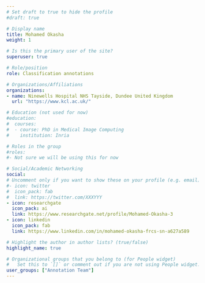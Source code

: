 ```yaml
---
# Set draft to true to hide the profile
#draft: true

# Display name
title: Mohamed Okasha
weight: 1

# Is this the primary user of the site?
superuser: true

# Role/position
role: Classification annotations

# Organizations/Affiliations
organizations:
- name: Ninewells Hospital NHS Tayside, Dundee United Kingdom
  url: "https://www.kcl.ac.uk/"

# Education (not used for now)
#education:
#  courses:
#  - course: PhD in Medical Image Computing
#    institution: Inria

# Roles in the group
#roles:
#- Not sure we will be using this for now

# Social/Academic Networking
social:
# Uncomment only if you want to show these on your profile (e.g. email)
#- icon: twitter
#  icon_pack: fab
#  link: https://twitter.com/XXXYYY
- icon: researchgate
  icon_pack: ai
  link: https://www.researchgate.net/profile/Mohamed-Okasha-3
- icon: linkedin
  icon_pack: fab
  link: https://www.linkedin.com/in/mohamed-okasha-frcs-sn-a627a589

# Highlight the author in author lists? (true/false)
highlight_name: true

# Organizational groups that you belong to (for People widget)
#   Set this to `[]` or comment out if you are not using People widget.
user_groups: ["Annotation Team"]
---
```

